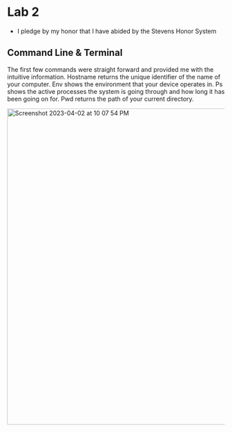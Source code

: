 # Lab 2
  - I pledge by my honor that I have abided by the Stevens Honor System

## Command Line & Terminal

The first few commands were straight forward and provided me with the intuitive information. Hostname returns the unique identifier of the name of your computer. Env shows the environment that your device operates in. Ps shows the active processes the system is going through and how long it has been going on for. Pwd returns the path of your current directory. 

<img width="733" alt="Screenshot 2023-04-02 at 10 07 54 PM" src="https://user-images.githubusercontent.com/98351265/229395751-cfee3794-439e-441c-ad6c-c39c5036eabe.png">


